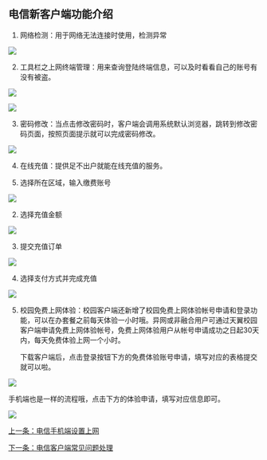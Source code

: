## 电信新客户端功能介绍

1. 网络检测：用于网络无法连接时使用，检测异常

![](./image/introductionDX_img1.png)

2. 工具栏之上网终端管理：用来查询登陆终端信息，可以及时看看自己的账号有没有被盗。

![](./image/introductionDX_img2.png)

![](./image/introductionDX_img3.png)

3. 密码修改：当点击修改密码时，客户端会调用系统默认浏览器，跳转到修改密码页面，按照页面提示就可以完成密码修改。

![](./image/introductionDX_img4.png)

4. 在线充值：提供足不出户就能在线充值的服务。

  1. 选择所在区域，输入缴费账号
  
  ![](./image/introductionDX_img5.jpg)
  
  2. 选择充值金额
  
  ![](./image/introductionDX_img6.jpg)
  
  3. 提交充值订单
  
  ![](./image/introductionDX_img7.png)
  
  4. 选择支付方式并完成充值
  
  ![](./image/introductionDX_img8.jpg)

5. 校园免费上网体验：校园客户端还新增了校园免费上网体验帐号申请和登录功能，可以在办套餐之前每天体验一小时哦。异网或非融合用户可通过天翼校园客户端申请免费上网体验帐号，免费上网体验用户从帐号申请成功之日起30天内，每天免费体验上网一个小时。

   下载客户端后，点击登录按钮下方的免费体验账号申请，填写对应的表格提交就可以啦。
   
![](./image/introductionDX_img9.png)

   手机端也是一样的流程哦，点击下方的体验申请，填写对应信息即可。
   
![](./image/introductionDX_img10.png)

[上一条：电信手机端设置上网](/guide/setPhoneDX)

[下一条：电信客户端常见问题处理](/guide/repairDX)
  